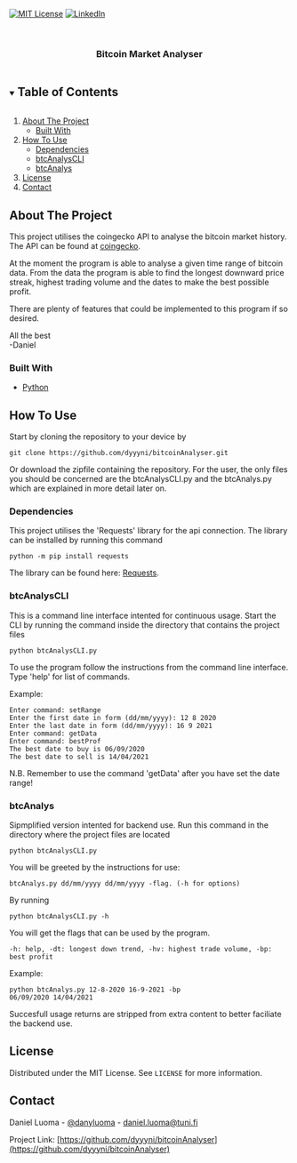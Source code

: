 <!-- PROJECT SHIELDS -->
<!--
*** I'm using markdown "reference style" links for readability.
*** Reference links are enclosed in brackets [ ] instead of parentheses ( ).
*** See the bottom of this document for the declaration of the reference variables
*** for contributors-url, forks-url, etc. This is an optional, concise syntax you may use.
*** https://www.markdownguide.org/basic-syntax/#reference-style-links
-->
[![MIT License][license-shield]][license-url]
[![LinkedIn][linkedin-shield]][linkedin-url]



<!-- PROJECT LOGO -->
<br />
<p align="center">
  <h3 align="center">Bitcoin Market Analyser</h3>
  </p>
</p>



<!-- TABLE OF CONTENTS -->
<details open="open">
  <summary><h2 style="display: inline-block">Table of Contents</h2></summary>
  <ol>
    <li>
      <a href="#about-the-project">About The Project</a>
      <ul>
        <li><a href="#built-with">Built With</a></li>
      </ul>
    </li>
    <li>
      <a href="#How To Use">How To Use</a>
      <ul>
        <li><a href="#Dependencies">Dependencies</a></li>
        <li><a href="#btcAnalysCLI">btcAnalysCLI</a></li>
        <li><a href="#btcAnalys">btcAnalys</a></li>
      </ul>
    </li>
    <li><a href="#license">License</a></li>
    <li><a href="#contact">Contact</a></li>
  </ol>
</details>



<!-- ABOUT THE PROJECT -->
## About The Project

This project utilises the coingecko API to analyse the bitcoin market history. The API can be found at [coingecko](https://www.coingecko.com/en/api).

At the moment the program is able to analyse a given time range of bitcoin data. From the data the program is able to find the longest downward price streak, highest trading volume and the dates to make the best possible profit.

There are plenty of features that could be implemented to this program if so desired.

All the best\
-Daniel


### Built With

* [Python](https://www.python.org/)


<!-- HOW TO USE -->

## How To Use
Start by cloning the repository to your device by
```
git clone https://github.com/dyyyni/bitcoinAnalyser.git
```
Or download the zipfile containing the repository.
For the user, the only files you should be concerned are the btcAnalysCLI.py and the btcAnalys.py which are explained in more detail later on.

### Dependencies
This project utilises the 'Requests' library for the api connection. The library can be installed by running this command
```
python -m pip install requests
```
The library can be found here: [Requests](https://docs.python-requests.org/en/latest/).

### btcAnalysCLI
This is a command line interface intented for continuous usage. Start the CLI by running the command inside the directory that contains the project files
```
python btcAnalysCLI.py 
```
To use the program follow the instructions from the command line interface.
Type 'help' for list of commands.

Example:
```
Enter command: setRange
Enter the first date in form (dd/mm/yyyy): 12 8 2020
Enter the last date in form (dd/mm/yyyy): 16 9 2021
Enter command: getData
Enter command: bestProf
The best date to buy is 06/09/2020
The best date to sell is 14/04/2021
```
N.B. Remember to use the command 'getData' after you have set the date range!

### btcAnalys
Sipmplified version intented for backend use.
Run this command in the directory where the project files are located
```
python btcAnalysCLI.py 
```
You will be greeted by the instructions for use:

```btcAnalys.py dd/mm/yyyy dd/mm/yyyy -flag. (-h for options)```

By running
```
python btcAnalysCLI.py -h
```
You will get the flags that can be used by the program.

```-h: help, -dt: longest down trend, -hv: highest trade volume, -bp: best profit```

Example:
```
python btcAnalys.py 12-8-2020 16-9-2021 -bp
06/09/2020 14/04/2021
```

Succesfull usage returns are stripped from extra content to better faciliate the backend use.

<!-- LICENSE -->
## License

Distributed under the MIT License. See `LICENSE` for more information.



<!-- CONTACT -->
## Contact

Daniel Luoma - [@danyluoma](https://twitter.com/danyluoma) - daniel.luoma@tuni.fi

Project Link: [https://github.com/dyyyni/bitcoinAnalyser](https://github.com/dyyyni/bitcoinAnalyser)



<!-- MARKDOWN LINKS & IMAGES -->
<!-- https://www.markdownguide.org/basic-syntax/#reference-style-links -->
[license-shield]: https://img.shields.io/github/license/dyyyni/bitcoinAnalyser.svg?style=for-the-badge
[license-url]: https://github.com/dyyyni/bitcoinAnalyser/blob/main/LICENSE
[linkedin-shield]: https://img.shields.io/badge/-LinkedIn-black.svg?style=for-the-badge&logo=linkedin&colorB=555
[linkedin-url]: https://linkedin.com/in/luomadaniel